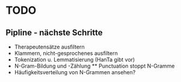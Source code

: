 # TODO

## Pipline - nächste Schritte
* Therapeutensätze ausfiltern
* Klammern, nicht-gesprochenes ausfiltern
* Tokenization u. Lemmatisierung (HanTa gibt vor)
* N-Gram-Bildung und -Zählung
** Punctuation stoppt N-Gramme
* Häufigkeitsverteilung von N-Grammen ansehen?
